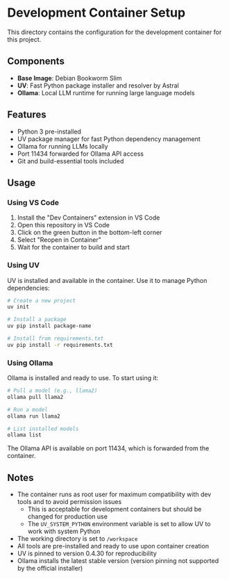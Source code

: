 # Development Container Setup

This directory contains the configuration for the development container for this project.

## Components

- **Base Image**: Debian Bookworm Slim
- **UV**: Fast Python package installer and resolver by Astral
- **Ollama**: Local LLM runtime for running large language models

## Features

- Python 3 pre-installed
- UV package manager for fast Python dependency management
- Ollama for running LLMs locally
- Port 11434 forwarded for Ollama API access
- Git and build-essential tools included

## Usage

### Using VS Code

1. Install the "Dev Containers" extension in VS Code
2. Open this repository in VS Code
3. Click on the green button in the bottom-left corner
4. Select "Reopen in Container"
5. Wait for the container to build and start

### Using UV

UV is installed and available in the container. Use it to manage Python dependencies:

```bash
# Create a new project
uv init

# Install a package
uv pip install package-name

# Install from requirements.txt
uv pip install -r requirements.txt
```

### Using Ollama

Ollama is installed and ready to use. To start using it:

```bash
# Pull a model (e.g., llama2)
ollama pull llama2

# Run a model
ollama run llama2

# List installed models
ollama list
```

The Ollama API is available on port 11434, which is forwarded from the container.

## Notes

- The container runs as root user for maximum compatibility with dev tools and to avoid permission issues
  - This is acceptable for development containers but should be changed for production use
  - The `UV_SYSTEM_PYTHON` environment variable is set to allow UV to work with system Python
- The working directory is set to `/workspace`
- All tools are pre-installed and ready to use upon container creation
- UV is pinned to version 0.4.30 for reproducibility
- Ollama installs the latest stable version (version pinning not supported by the official installer)
